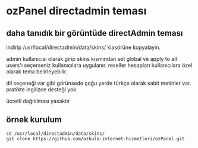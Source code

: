 # ozPanel directadmin teması
## daha tanıdık bir görüntüde directAdmin teması

indirip /usr/local/directadmin/data/skins/ klasörüne kopyalayın. 

admin kullanıcısı olarak girip skins kısmından set global ve apply to all users'ı seçerseniz kullanıcılara uygulanır. 
reseller hesapları kullanıcılara özel olarak tema belirleyebilir. 

dil seçeneği var gibi görünsede çoğu yerde türkçe olarak sabit metinler var. pratikte ingilizce desteği yok

ücretli dağıtılması yasaktır


## örnek kurulum 
```
cd /usr/local/directadmin/data/skins/
git clone https://github.com/ozkula-internet-hizmetleri/ozPanel.git
```
